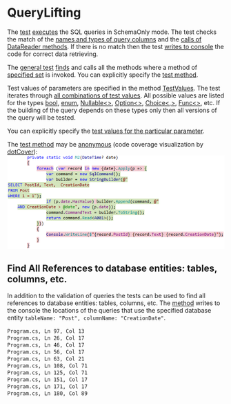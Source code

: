 # QueryLifting
The [test](Foo.Tests/QueryTests.cs#L28) 
[executes](Foo.Tests/QueryChecker.cs#L27)
the SQL queries in SchemaOnly mode. 
The test checks the match of 
the [names and types of query columns](Foo/Program.cs#L20)
and the [calls of DataReader methods](Foo/Program.cs#L27-L29). 
If there is no match then the test 
[writes to console](Foo.Tests/QueryChecker.cs#L100-L104)
the code for correct data retrieving.

The [general test](Foo.Tests/QueryTests.cs#L36)
[finds](QueryLifting/UsageResolver.cs#L14) and calls 
all the methods where a method of
[specified set](Foo.Tests/QueryTests.cs#L41-L42)
is invoked.
You can explicitly specify
the [test method](Foo.Tests/QueryTests.cs#L59).

Test values of parameters are specified in the method
[TestValues](Foo.Tests/QueryTests.cs#L72-L128).
The test iterates through
[all combinations of test values](QueryLifting/EnumerableExtensions.cs#L9).
All possible values are listed for the types 
[bool](https://msdn.microsoft.com/en-us/library/system.boolean(v=vs.110).aspx), 
[enum](https://msdn.microsoft.com/en-us/library/sbbt4032.aspx), 
[Nullable<>](https://msdn.microsoft.com/en-us/library/b3h38hb0(v=vs.110).aspx), 
[Option<>](QueryLifting/Option.cs#L11), 
[Choice<,>](QueryLifting/Choice.cs#L5), 
[Func<>](https://msdn.microsoft.com/en-us/library/bb534960(v=vs.110).aspx), 
etc.
If the building of the query depends on these types only then all versions of the query will be tested.

You can explicitly specify 
the [test values for the particular parameter](Foo.Tests/QueryTests.cs#L61).

The [test method](Foo/Program.cs#L38-L46) 
may be [anonymous](QueryLifting/Func.cs#L7)
(code coverage visualization by [dotCover](https://www.jetbrains.com/help/dotcover/10.0/Visualizing_Code_Coverage.html)):  
![Code coverage](Images/CodeCoverage.png?raw=true "Code coverage")  

## Find All References to database entities: tables, columns, etc.

In addition to the validation of queries the tests can be used to find 
all references to database entities: tables, columns, etc. 
The [method](Foo.Tests/QueryTests.cs#L200) 
writes to the console the locations of the queries that use 
the specified database entity `tableName: "Post", columnName: "CreationDate"`.
```
Program.cs, Ln 97, Col 13
Program.cs, Ln 26, Col 17
Program.cs, Ln 46, Col 17
Program.cs, Ln 56, Col 17
Program.cs, Ln 63, Col 21
Program.cs, Ln 108, Col 71
Program.cs, Ln 125, Col 71
Program.cs, Ln 151, Col 17
Program.cs, Ln 171, Col 17
Program.cs, Ln 180, Col 89
```